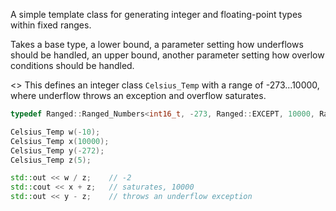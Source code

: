 A simple template class for generating integer and floating-point types within fixed ranges.

Takes a base type, a lower bound, a parameter setting how underflows should be handled, an
upper bound, another parameter setting how overlow conditions should be handled.

<<Example Usage>>
This defines an integer class `Celsius_Temp` with a range of -273...10000, where underflow throws an exception and overflow saturates.

```c++
typedef Ranged::Ranged_Numbers<int16_t, -273, Ranged::EXCEPT, 10000, Ranged::SATURATE> Celsius_Temp;

Celsius_Temp w(-10);
Celsius_Temp x(10000);
Celsius_Temp y(-272);
Celsius_Temp z(5);

std::out << w / z;    // -2
std::cout << x + z;   // saturates, 10000
std::out << y - z;    // throws an underflow exception

```